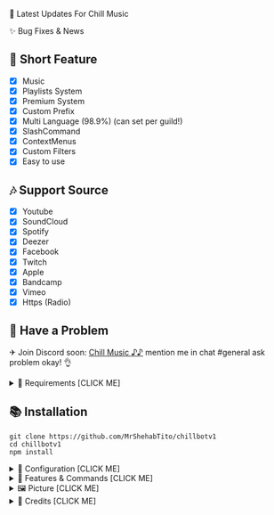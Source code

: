 🤖 Latest Updates For Chill Music

✨ Bug Fixes & News
## 📑 Short Feature
- [x] Music
- [x] Playlists System
- [x] Premium System
- [x] Custom Prefix
- [x] Multi Language (98.9%) (can set per guild!)
- [x] SlashCommand
- [x] ContextMenus
- [x] Custom Filters
- [x] Easy to use

## 🎶 Support Source
- [x] Youtube
- [x] SoundCloud
- [x] Spotify
- [x] Deezer
- [x] Facebook 
- [x] Twitch
- [x] Apple
- [x] Bandcamp
- [x] Vimeo
- [x] Https (Radio)

## 🚨 Have a Problem

✈ Join Discord soon:  [Chill Music ♪♪](https://github.com/MrShehabTito/ChillBotV1)
   mention me in chat #general ask problem okay! 👌

<details><summary>📎 Requirements [CLICK ME]</summary>
<p>

## 📎 Requirements

1. Node.js Version 16.6.0+ **[Download](https://nodejs.org/en/download/)**
2. Discord Bot Token **[Guide](https://discordjs.guide/preparations/setting-up-a-bot-application.html#creating-your-bot)**
3. LavaLink **[Guide](https://github.com/freyacodes/lavalink)** (i use this development version [Download](https://ci.fredboat.com/repository/downloadAll/Lavalink_Build/9311:id/artifacts.zip) )
4. MongoDB **[Download](https://www.mongodb.com/try/download/community)** (Download & install = Finish!)

## 🛑 Super Requirements 

Java 11-13 **[Download JDK13](http://www.mediafire.com/file/m6gk7aoq96db8g0/file)** (i use this version) for LAVALINK!

</p>
</details>

## 📚 Installation

```
git clone https://github.com/MrShehabTito/chillbotv1
cd chillbotv1
npm install
```

<details><summary>📄 Configuration [CLICK ME]</summary>
<p>

## 📄 Configuration

> **OPTION 1️⃣**

Copy or Rename `.env.example` to `.env` and fill out the values:

```.env
# Bot
TOKEN=REPLACE_HERE
PREFIX=#
NP_REALTIME=true
LEAVE_TIMEOUT=120000
LANGUAGE=en
EMBED_COLOR=#000001

# Devloper
OWNER_ID=REPLACE_HERE

# Database
MONGO_URI=mongodb://127.0.0.1:27017/ChillMusic
LIMIT_TRACK=100
LIMIT_PLAYLIST=10

# Lavalink
NODE_HOST=localhost
NODE_PORT=5555
NODE_PASSWORD=123456
```

> **OPTION 2️⃣**

Go to folder `settings` edit `config.js` and you can fill out the values:

```js
require("dotenv").config();
const { resolve } = require("path");

module.exports = {
    TOKEN: process.env.TOKEN || "YOUR_TOKEN",  // your bot token
    PREFIX: process.env.PREFIX || "#", //<= default is #  // bot prefix
    EMBED_COLOR: process.env.EMBED_COLOR || "#000001", //<= default is "#000001"

    OWNER_ID: process.env.OWNER_ID || "YOUR_OWNER_ID", //your owner discord id example: "298816961293451266"

    NP_REALTIME: process.env.NP_REALTIME || "BOOLEAN", // "true" = realtime, "false" = not realtime :3 // WARNING: on set to "true" = laggy and bot will ratelimit if you have a lot of servers
    LEAVE_TIMEOUT: parseInt(process.env.LEAVE_TIMEOUT || "120000"), // leave timeout default "120000" = 2 minutes // 1000 = 1 seconds

    LANGUAGE: {
      defaultLocale: process.env.LANGUAGE || "en", // "en" = default language
      directory: resolve("languages"), // <= location of language
    },

    DEV_ID: [], // if you want to use command bot only, you can put your id here example: ["298816961293451266", "123456789"]

    MONGO_URI: process.env.MONGO_URI || "YOUR_MONGO_URI", // your mongo uri
    LIMIT_TRACK: parseInt(process.env.LIMIT_TRACK || "100"),  //<= dafault is "100" // limit track in playlist
    LIMIT_PLAYLIST: parseInt(process.env.LIMIT_PLAYLIST || "10"), //<= default is "10" // limit can create playlist

    NODES: [
      { 
        host: process.env.NODE_HOST || "localhost",
        port: parseInt(process.env.NODE_PORT || "5555"),
        password: process.env.NODE_PASSWORD || "123456",
      } 
    ],
}
```
After installation or finishes all you can use `node .` to start the bot. or `Run Start.bat`

</p>
</details>

<details><summary>🔩 Features & Commands [CLICK ME]</summary>
<p>

## 🔩 Features & Commands

> Note: The default prefix is '#'

🎶 **Music Commands!** 

- Play (#play, #p, #pplay [song/url])
- Nowplaying (#nowplaying, #np, #now)
- Queue (#queue <page>)
- Repeat (#loop (current, all), #repeat (current, all))
- Loopqueue (#loopall, #lq, repeatall)
- Shuffle (#shuffle, mix)
- Volume control (#vol, #v [10 - 100])
- Pause (#pause, #pa)
- Resume (#resume, #r)
- Skip (#skip, #s)
- Skipto (#skipto, #st [position])
- Clear (#clear)
- Join (#join, #summon)
- Leave (#leave, #dc, #lev, #stop)
- Forward (#forward <second>)
- Seek (#seek <second>)
- Rewind (#rewind <second>)
- Replay (#replay)
- Search (#search [songname])
- 247 (#247)
- Previous (#previous)
- Autoplay (#autoplay)

⏺ **Filter Commands!**
- Bass (#bass)
- Superbass (#superbass, #sb)
- Pop (#pop)
- Treblebass (#treblebass, #tb)
- Soft (#soft)
- Earrape (#earrape, #ear)
- Equalizer (#eq <custom>)
- Speed (#speed <amount>)
- Picth (#pitch <amount>)
- Vaporwave (#vaporwave)
- Nightcore (#nightcore)
- Bassboost (#bassboost, #bb [-10 - 10])
- Rate (#rate)
- Reset (#reset)
- 3d (#3d)
- China (#china)
- Dance (#dance)
- Chipmunk (#chipmunk)
- Darthvader (#darthvader)
- DoubleTime (#doubletime)
- SlowMotion (#slowmotion)
- Tremolo (#tremolo)
- Vibrate (#vibrate)
- Vibrato (#vibrato)
- Daycore (#daycore)
- Television (#Television)
- Jazz (#jazz)
	
📦 **Playlist Commands!**
- Create (#create [name])
- Add (#add [name] [link])
- Private (#private [name])
- Public (#public [name])
- Delete (#delete [name])
- Import (#import [name])
- Detail (#detail [name])
- Remove (#remove [name] [position])
- Savequeu (#savequeue [name])
- View (#view)
	
💎 **Premium Commands!**
- Premium (#premium [plan] [user id])
- Generate (#generate [plan] [amount])
- Redeem (#redeem [code])
	
📑 **Utilities Commands!**
- Restart (#restart, #stopbot)
- DeploySlash (#deploy, #dps) <= only one guild
- ClearSlash (#cdps) <= work only deployslash
- Prefix (#prefix [new prefix])
- Language (#language [lang]) // Example: en, hi
- DeploySlashGlobal (#deployglobal, #dpsg) <= want change need wait 1 - 2 hrs.
- Help (#help, #halp [command])

</p>
</details>


<details><summary>🖼 Picture [CLICK ME]</summary>
<p>
https://i.imgur.com/fOJQvYp.png
</p>
</details>

<details><summary>👏 Credits [CLICK ME]</summary>
<p>

## 👏 THANK
- [ShehabTito](https://github.com/MrShehabTito/ChillBotV1)

</p>
</details>
